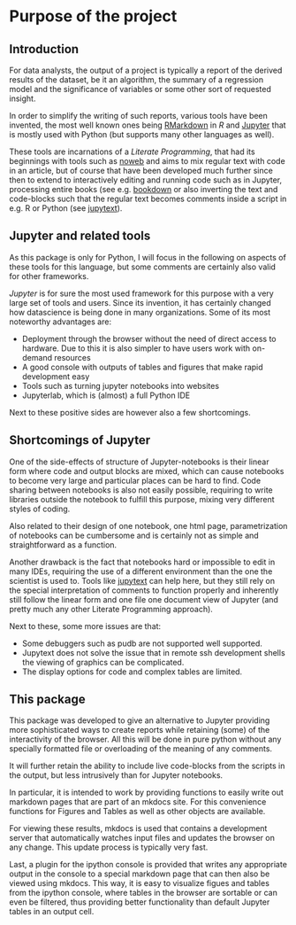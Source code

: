 # Purpose of the project

## Introduction

For data analysts, the output of a project is typically a
report of the derived results of the dataset, be it
an algorithm, the summary of a regression model and the significance
of variables or some other sort of requested insight.

In order to simplify the writing of such reports, various tools
have been invented, the most well known ones being
[RMarkdown](https://rmarkdown.rstudio.com/) in *R*
and [Jupyter](https://jupyter.org/)
that is mostly used with Python (but supports many other
languages as well).

These tools are incarnations of a *Literate Programming*,
that had its beginnings with tools such as
[noweb](https://www.cs.tufts.edu/~nr/noweb/) and aims to mix regular text
with code in an article, but of course that have been developed much further
since then to extend to interactively editing and running code such as in Jupyter,
processing entire books (see e.g. [bookdown](https://www.bookdown.org/) or
also inverting the text and code-blocks such that the regular text becomes
comments inside a script in e.g. R or Python (see
[jupytext][jupytext]).


## Jupyter and related tools

As this package is only for Python, I will focus in the following on
aspects of these tools for this language, but some comments are certainly
also valid for other frameworks.

*Jupyter* is for sure the most used framework for this purpose with a
very large set of tools and users. Since its invention, it has certainly
changed how datascience is being done in many organizations. Some of its
most noteworthy advantages are:
- Deployment through the browser without the need of direct access to hardware.
  Due to this it is also simpler to have users work with on-demand resources
- A good console with outputs of tables and figures that make rapid development easy
- Tools such as turning jupyter notebooks into websites
- Jupyterlab, which is (almost) a full Python IDE

Next to these positive sides are however also a few shortcomings.

## Shortcomings of Jupyter

One of the side-effects of structure of Jupyter-notebooks is their linear
form where code and output blocks are mixed, which can cause notebooks to become
very large and particular places can be hard to find. Code sharing between notebooks
is also not easily possible, requiring to write libraries outside the notebook
to fulfill this purpose, mixing very different styles of coding.

Also related to their design of one notebook, one html page, parametrization of
notebooks can be cumbersome and is certainly not as simple and straightforward as
a function.

Another drawback is the fact that notebooks hard or impossible to edit in many
IDEs, requiring the use of a different environment than the one the scientist
is used to. Tools like [jupytext][jupytext] can help here, but they still rely
on the special interpretation of comments to function properly and inherently
still follow the linear form and one file one document view of Jupyter (and
pretty much any other Literate Programming approach).

Next to these, some more issues are that:
- Some debuggers such as pudb are not supported well supported.
- Jupytext does not solve the issue that in remote ssh development
  shells the viewing of graphics can be complicated.
- The display options for code and complex tables are limited.

## This package

This package was developed to give an alternative to Jupyter providing
more sophisticated ways to create reports while retaining (some) of the
interactivity of the browser. All this will be done in pure python without
any specially formatted file or overloading of the meaning of any comments.

It will further retain the ability to include live code-blocks from the
scripts in the output, but less intrusively than for Jupyter notebooks.

In particular, it is intended to work by providing functions to easily
write out markdown pages that are part of an mkdocs site. For this
convenience functions for Figures and Tables as well as other objects are
available.

For viewing these results, mkdocs is used that contains a development
server that automatically watches input files and updates the browser on
any change. This update process is typically very fast.

Last, a plugin for the ipython console is provided that writes
any appropriate output in the console to a special markdown page
that can then also be viewed using mkdocs. This way, it is easy
to visualize figues and tables from the ipython console, where
tables in the browser are sortable or can even be filtered, thus
providing better functionality than default Jupyter tables in an
output cell.

[jupytext]: https://jupytext.readthedocs.io/en/latest/
